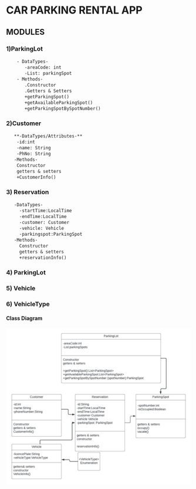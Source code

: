 # CAR PARKING RENTAL APP
## MODULES
### 1)ParkingLot
        - DataTypes- 
           -areaCode: int
           -List: parkingSpot
        - Methods-
           .Constructor
           .Getters & Setters
           +getParkingSpot()
           +getAvailableParkingSpot()
           +getParkingSpotBySpotNumber()
### 2)Customer
       **-DataTypes/Attributes-**
        -id:int
        -name: String
        -PhNo: String
       -Methods- 
        Constructor
        getters & setters
        +CustomerInfo()
### 3) Reservation
       -DataTypes-
         -startTime:LocalTime
         -endTime:LocalTime
         -customer: Customer
         -vehicle: Vehicle
         -parkingspot:ParkingSpot
       -Methods-
         Constructor
         getters & setters
         +reservationInfo()
### 4) ParkingLot
### 5) Vehicle
### 6) VehicleType
#### Class Diagram
![Class-Diagram.jpeg](img/Blank%20diagram.jpeg)

         
